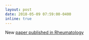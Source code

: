 ```yaml
---
layout: post
date: 2018-05-09 07:59:00-0400
inline: true
---
```


New [paper published in Rheumatology](https://academic.oup.com/rheumatology/advance-article/doi/10.1093/rheumatology/key101/4993770)